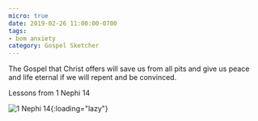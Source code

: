 ```yaml
---
micro: true
date: 2019-02-26 11:00:00-0700
tags:
- bom anxiety
category: Gospel Sketcher
---
```


The Gospel that Christ offers will save us from all pits and give us peace and life eternal if we will repent and be convinced.

Lessons from 1 Nephi 14

![1 Nephi 14](https://media.bennorris.org/images/gospelsketcher/uploads/2019/e986ad9b23.jpg){:loading="lazy"}